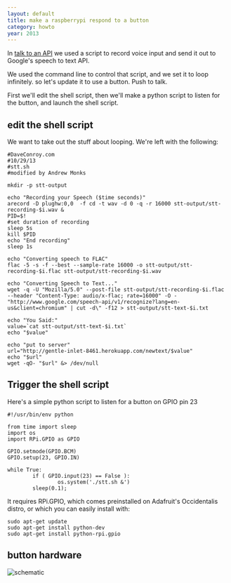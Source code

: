 ```yaml
---
layout: default
title: make a raspberrypi respond to a button
category: howto
year: 2013
---
```

In [talk to an API](/rpi-talk-to-api) we used a script to record voice input and send it out to Google's speech to text API.

We used the command line to control that script, and we set it to loop infinitely. so let's update it to use a button. Push to talk.

First we'll edit the shell script, then we'll make a python script to listen for the button, and launch the shell script.

## edit the shell script

We want to take out the stuff about looping. We're left with the following:

    #DaveConroy.com
    #10/29/13
    #stt.sh
    #modified by Andrew Monks

    mkdir -p stt-output

    echo "Recording your Speech ($time seconds)"
    arecord -D plughw:0,0  -f cd -t wav -d 0 -q -r 16000 stt-output/stt-recording-$i.wav &
    PID=$!
    #set duration of recording
    sleep 5s
    kill $PID
    echo "End recording"
    sleep 1s

    echo "Converting speech to FLAC"
    flac -5 -s -f --best --sample-rate 16000 -o stt-output/stt-recording-$i.flac stt-output/stt-recording-$i.wav

    echo "Converting Speech to Text..."
    wget -q -U "Mozilla/5.0" --post-file stt-output/stt-recording-$i.flac --header "Content-Type: audio/x-flac; rate=16000" -O - "http://www.google.com/speech-api/v1/recognize?lang=en-us&client=chromium" | cut -d\" -f12 > stt-output/stt-text-$i.txt

    echo "You Said:"
    value=`cat stt-output/stt-text-$i.txt`
    echo "$value"

    echo "put to server"
    url="http://gentle-inlet-8461.herokuapp.com/newtext/$value"
    echo "$url"
    wget -qO- "$url" &> /dev/null

## Trigger the shell script

Here's a simple python script to listen for a button on GPIO pin 23

    #!/usr/bin/env python

    from time import sleep
    import os
    import RPi.GPIO as GPIO

    GPIO.setmode(GPIO.BCM)
    GPIO.setup(23, GPIO.IN)

    while True:
            if ( GPIO.input(23) == False ):
                    os.system('./stt.sh &')
            sleep(0.1);

It requires RPi.GPIO, which comes preinstalled on Adafruit's Occidentalis distro, or which you can easily install with:

    sudo apt-get update
    sudo apt-get install python-dev
    sudo apt-get install python-rpi.gpio

## button hardware

![schematic](http://learn.adafruit.com/system/assets/assets/000/000/887/medium800/butt-schem.png?1342097271)

